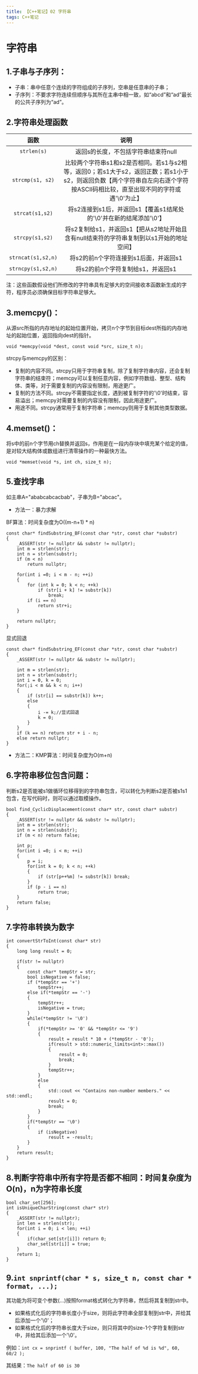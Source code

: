 ```yaml
---
title: 【C++笔记】02 字符串
tags: C++笔记
---
```


# 字符串

## 1.子串与子序列：

- 子串：串中任意个连续的字符组成的子序列，空串是任意串的子串；
- 子序列：不要求字符连续但顺序与其所在主串中相一致，如“abcd”和“ad”最长的公共子序列为“ad”。

## 2.字符串处理函数

|        函数        |                             说明                             |
| :----------------: | :----------------------------------------------------------: |
|    `strlen(s)`     |             返回s的长度，不包括字符串结束符null              |
|  `strcmp(s1, s2)`  | 比较两个字符串s1和s2是否相同。若s1与s2相等，返回0；若s1大于s2，返回正数；若s1小于s2，则返回负数【两个字符串自左向右逐个字符按ASCII码相比较，直至出现不同的字符或遇'\0'为止】 |
|  `strcat(s1,s2)`   | 将s2连接到s1后，并返回s1【覆盖s1结尾处的'\0'并在新的结尾添加'\0'】 |
|  `strcpy(s1,s2)`   | 将s2复制给s1，并返回s1【把从s2地址开始且含有null结束符的字符串复制到以s1开始的地址空间】 |
| `strncat(s1,s2,n)` |            将s2的前n个字符连接到s1后面，并返回s1             |
| `strncpy(s1,s2,n)` |              将s2的前n个字符复制给s1，并返回s1               |

注：这些函数假设他们所修改的字符串具有足够大的空间接收本函数新生成的字符，程序员必须确保目标字符串足够大。

## 3.memcpy()：
从源src所指的内存地址的起始位置开始，拷贝n个字节到目标dest所指的内存地址的起始位置，返回指向dest的指针。

`void *memcpy(void *dest, const void *src, size_t n);`

strcpy与memcpy的区别：

- 复制的内容不同。strcpy只用于字符串复制，除了复制字符串内容，还会复制字符串的结束符；memcpy可以复制任意内容，例如字符数组、整型、结构体、类等，对于需要复制的内容没有限制，用途更广。
- 复制的方法不同。strcpy不需要指定长度，遇到被复制字符的'\0'时结束，容易溢出；memcpy对需要复制的内容没有限制，因此用途更广。
- 用途不同。strcpy通常用于复制字符串；memcpy则用于复制其他类型数据。

## 4.memset()：
将s中的前n个字节用ch替换并返回s，作用是在一段内存块中填充某个给定的值，是对较大结构体或数组进行清零操作的一种最快方法。

`void *memset(void *s, int ch, size_t n);`

## 5.查找字串

如主串A="ababcabcacbab"，子串为B="abcac"。

- 方法一：暴力求解

BF算法：时间复杂度为O((m-n+1) * n)

    const char* findSubstring_BF(const char *str, const char *substr)
    {
    	_ASSERT(str != nullptr && substr != nullptr);
    	int m = strlen(str);
    	int n = strlen(substr);
    	if (m < n)
    		return nullptr;
    
    	for(int i =0; i < m - n; ++i)
    	{
    		for (int k = 0; k < n; ++k)
    			if (str[i + k] != substr[k])
    				break;
    		if (i == n)
    			return str+i;
    	}
    
    	return nullptr;
    }

显式回退

    const char* findSubstring_EF(const char *str, const char *substr)
    {
    	_ASSERT(str != nullptr && substr != nullptr);
    
    	int m = strlen(str);
    	int n = strlen(substr);
    	int i = 0, k = 0;
    	for(;i < m && k < n; i++)
    	{
    		if (str[i] == substr[k]) k++;
    		else
    		{
    			i -= k;//显式回退
    			k = 0;
    		}
    	}
    	if (k == n) return str + i - n;
    	else return nullptr;
    }

- 方法二：KMP算法：时间复杂度为O(m+n)


## 6.字符串移位包含问题：

判断s2是否能被s1做循环位移得到的字符串包含，可以转化为判断s2是否被s1s1包含，在写代码时，则可以通过取模操作。

    bool find_CyclicDisplacement(const char* str, const char* substr)
    {
    	_ASSERT(str != nullptr && substr != nullptr);
    	int m = strlen(str);
    	int n = strlen(substr);
    	if (m < n) return false;
    
    	int p;
    	for(int i =0; i < m; ++i)
    	{
    		p = i;
    		for(int k = 0; k < n; ++k)
    		{
    			if (str[p++%m] != substr[k]) break;
    		}
    		if (p - i == n)
    			return true;
    	}
    	return false;
    }


## 7.字符串转换为数字

    int convertStrToInt(const char* str)
    {
    	long long result = 0;
    
    	if(str != nullptr)
    	{
    		const char* tempStr = str;
    		bool isNegative = false;
    		if (*tempStr == '+')
    			tempStr++;
    		else if(*tempStr == '-')
    		{
    			tempStr++;
    			isNegative = true;
    		}
    		while(*tempStr != '\0')
    		{
    			if(*tempStr >= '0' && *tempStr <= '9')
    			{
    				result = result * 10 + (*tempStr - '0');
    				if(result > std::numeric_limits<int>::max())
    				{
    					result = 0;
    					break;
    				}
    				tempStr++;
    			}
    			else
    			{
    				std::cout << "Contains non-number members." << std::endl;
    				result = 0;
    				break;
    			}
    		}
    		if(*tempStr == '\0')
    		{
    			if (isNegative)
    				result = -result;
    		}
    	}
    	return result;
    }


## 8.判断字符串中所有字符是否都不相同：时间复杂度为O(n)，n为字符串长度

    bool char_set[256];
    int isUniqueCharString(const char* str)
    {
    	_ASSERT(str != nullptr);
    	int len = strlen(str);
    	for(int i = 0; i < len; ++i)
    	{
    		if(char_set[str[i]]) return 0;
    		char_set[str[i]] = true;
    	}
    	return 1;
    }



## 9.`int snprintf(char * s, size_t n, const char * format, ...);`

其功能为将可变个参数(...)按照format格式转化为字符串，然后将其复制到str中。

- 如果格式化后的字符串长度小于size，则将此字符串全部复制到str中，并给其后添加一个'\0'；
- 如果格式化后的字符串长度大于size，则只将其中的size-1个字符复制到str中，并给其后添加一个'\0'。

例如：`int cx = snprintf ( buffer, 100, "The half of %d is %d", 60, 60/2 );`

其结果：`The half of 60 is 30`